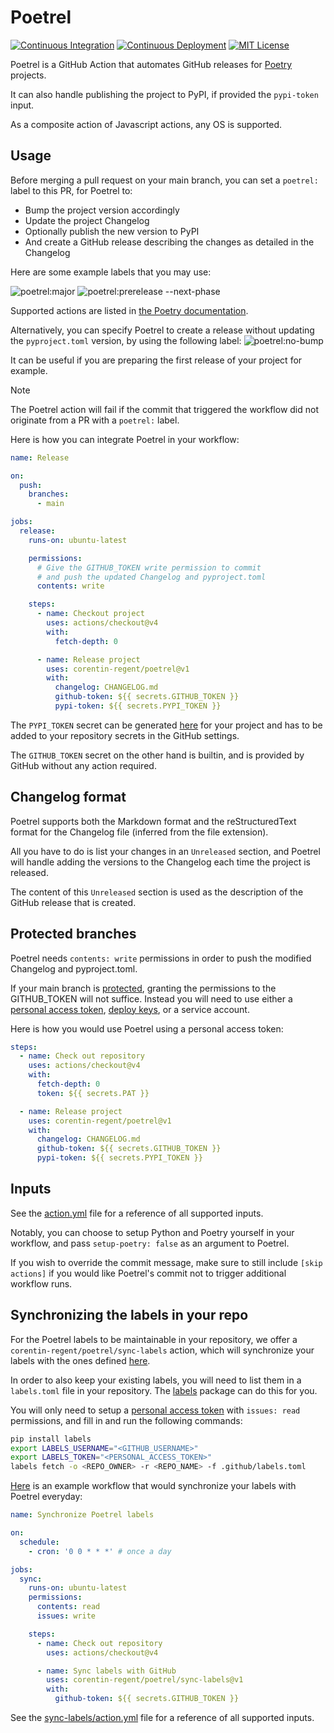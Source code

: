 # Poetrel

[![Continuous Integration](https://github.com/corentin-regent/poetrelease/actions/workflows/ci.yml/badge.svg)](https://github.com/corentin-regent/poetrelease/actions/workflows/ci.yml)
[![Continuous Deployment](https://github.com/corentin-regent/poetrelease/actions/workflows/cd.yml/badge.svg)](https://github.com/corentin-regent/poetrelease/actions/workflows/cd.yml)
[![MIT License](https://img.shields.io/pypi/l/rate-control?logo=unlicense)](https://github.com/corentin-regent/poetrel/blob/main/LICENSE)

Poetrel is a GitHub Action that automates GitHub releases for [Poetry](https://python-poetry.org/)
projects.

It can also handle publishing the project to PyPI, if provided the `pypi-token` input.

As a composite action of Javascript actions, any OS is supported.

## Usage

Before merging a pull request on your main branch, you can set a `poetrel:` label to this PR, for
Poetrel to:

- Bump the project version accordingly
- Update the project Changelog
- Optionally publish the new version to PyPI
- And create a GitHub release describing the changes as detailed in the Changelog

Here are some example labels that you may use:

![poetrel:major](https://img.shields.io/badge/poetrel:major-ff0000)
![poetrel:prerelease --next-phase](https://img.shields.io/badge/poetrel:prerelease_----next--phase-007f00)

Supported actions are listed in
[the Poetry documentation](https://python-poetry.org/docs/cli/#version).

Alternatively, you can specify Poetrel to create a release without updating the `pyproject.toml`
version, by using the following label:
![poetrel:no-bump](https://img.shields.io/badge/poetrel:no--bump-0000ff)

It can be useful if you are preparing the first release of your project for example.

> [!NOTE]  
> The Poetrel action will fail if the commit that triggered the workflow did not originate from a PR
> with a `poetrel:` label.

Here is how you can integrate Poetrel in your workflow:

```yaml
name: Release

on:
  push:
    branches:
      - main

jobs:
  release:
    runs-on: ubuntu-latest

    permissions:
      # Give the GITHUB_TOKEN write permission to commit
      # and push the updated Changelog and pyproject.toml
      contents: write

    steps:
      - name: Checkout project
        uses: actions/checkout@v4
        with:
          fetch-depth: 0

      - name: Release project
        uses: corentin-regent/poetrel@v1
        with:
          changelog: CHANGELOG.md
          github-token: ${{ secrets.GITHUB_TOKEN }}
          pypi-token: ${{ secrets.PYPI_TOKEN }}
```

The `PYPI_TOKEN` secret can be generated [here](https://pypi.org/manage/account/#api-tokens) for
your project and has to be added to your repository secrets in the GitHub settings.

The `GITHUB_TOKEN` secret on the other hand is builtin, and is provided by GitHub without any action
required.

## Changelog format

Poetrel supports both the Markdown format and the reStructuredText format for the Changelog file
(inferred from the file extension).

All you have to do is list your changes in an `Unreleased` section, and Poetrel will handle adding
the versions to the Changelog each time the project is released.

The content of this `Unreleased` section is used as the description of the GitHub release that is
created.

## Protected branches

Poetrel needs `contents: write` permissions in order to push the modified Changelog and
pyproject.toml.

If your main branch is
[protected](https://docs.github.com/repositories/configuring-branches-and-merges-in-your-repository/managing-protected-branches/about-protected-branches),
granting the permissions to the GITHUB_TOKEN will not suffice. Instead you will need to use either a
[personal access token](https://docs.github.com/authentication/keeping-your-account-and-data-secure/managing-your-personal-access-tokens),
[deploy keys](https://docs.github.com/en/authentication/connecting-to-github-with-ssh/managing-deploy-keys#deploy-keys),
or a service account.

Here is how you would use Poetrel using a personal access token:

```yaml
steps:
  - name: Check out repository
    uses: actions/checkout@v4
    with:
      fetch-depth: 0
      token: ${{ secrets.PAT }}

  - name: Release project
    uses: corentin-regent/poetrel@v1
    with:
      changelog: CHANGELOG.md
      github-token: ${{ secrets.GITHUB_TOKEN }}
      pypi-token: ${{ secrets.PYPI_TOKEN }}
```

## Inputs

See the [action.yml](/action.yml) file for a reference of all supported inputs.

Notably, you can choose to setup Python and Poetry yourself in your workflow, and pass
`setup-poetry: false` as an argument to Poetrel.

If you wish to override the commit message, make sure to still include `[skip actions]` if you would
like Poetrel's commit not to trigger additional workflow runs.

## Synchronizing the labels in your repo

For the Poetrel labels to be maintainable in your repository, we offer a
`corentin-regent/poetrel/sync-labels` action, which will synchronize your labels with the ones
defined [here](/.github/labels.toml).

In order to also keep your existing labels, you will need to list them in a `labels.toml` file in
your repository. The [labels](https://github.com/hackebrot/labels) package can do this for you.

You will only need to setup a
[personal access token](https://docs.github.com/authentication/keeping-your-account-and-data-secure/managing-your-personal-access-tokens)
with `issues: read` permissions, and fill in and run the following commands:

```bash
pip install labels
export LABELS_USERNAME="<GITHUB_USERNAME>"
export LABELS_TOKEN="<PERSONAL_ACCESS_TOKEN>"
labels fetch -o <REPO_OWNER> -r <REPO_NAME> -f .github/labels.toml
```

[Here](/.github/workflows/labels.yml) is an example workflow that would synchronize your labels with
Poetrel everyday:

```yaml
name: Synchronize Poetrel labels

on:
  schedule:
    - cron: '0 0 * * *' # once a day

jobs:
  sync:
    runs-on: ubuntu-latest
    permissions:
      contents: read
      issues: write

    steps:
      - name: Check out repository
        uses: actions/checkout@v4

      - name: Sync labels with GitHub
        uses: corentin-regent/poetrel/sync-labels@v1
        with:
          github-token: ${{ secrets.GITHUB_TOKEN }}
```

See the [sync-labels/action.yml](/sync-labels/action.yml) file for a reference of all supported
inputs.
